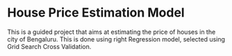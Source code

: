 # House Price Estimation Model
This is a guided project that aims at estimating the price of houses in the city of Bengaluru. This is done using right Regression model, selected using Grid Search Cross Validation.
